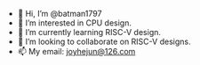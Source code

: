 - 👋 Hi, I’m @batman1797
- 👀 I’m interested in CPU design.
- 🌱 I’m currently learning RISC-V design.
- 💞️ I’m looking to collaborate on RISC-V designs.
- 📫 My email: joyhejun@126.com

<!---
batman1797/batman1797 is a ✨ special ✨ repository because its `README.md` (this file) appears on your GitHub profile.
You can click the Preview link to take a look at your changes.
--->
